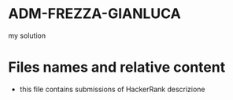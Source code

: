 # ADM-FREZZA-GIANLUCA
my solution
# Files names and relative content
- this file contains submissions of HackerRank
descrizione
